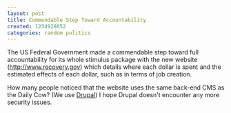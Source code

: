```yaml
---
layout: post
title: Commendable Step Toward Accountability
created: 1234928052
categories: random politics
---
```

The US Federal Government made a commendable step toward full accountability for its whole stimulus package with the new website (http://www.recovery.gov) which details where each dollar is spent and the estimated effects of each dollar, such as in terms of job creation.

How many people noticed that the website uses the same back-end CMS as the Daily Cow? (We use [Drupal](http://drupal.org)) I hope Drupal doesn't encounter any more security issues.
